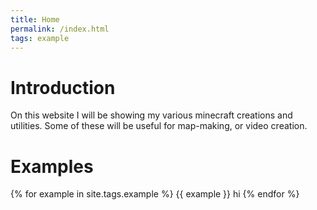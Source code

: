 ```yaml
---
title: Home
permalink: /index.html
tags: example
---
```

# Introduction  
On this website I will be showing my various minecraft creations and utilities. Some of these will be useful for map-making, or video creation.

# Examples  
{% for example in site.tags.example %}
  {{ example }}
  hi
{% endfor %}

